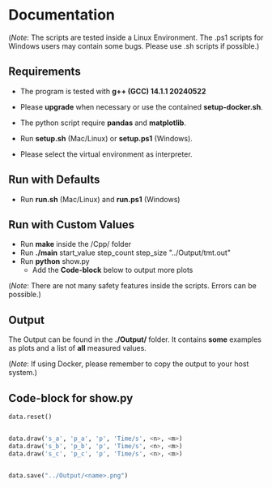 # Documentation

(_Note_: The scripts are tested inside a Linux Environment. The .ps1 scripts for Windows users may contain some bugs. Please use .sh scripts if possible.)

## Requirements

- The program is tested with **g++ (GCC) 14.1.1 20240522**
- Please **upgrade** when necessary or use the contained **setup-docker.sh**.

- The python script require **pandas** and **matplotlib**.
- Run **setup.sh** (Mac/Linux) or **setup.ps1** (Windows).
- Please select the virtual environment as interpreter.

## Run with Defaults

- Run **run.sh** (Mac/Linux) and **run.ps1** (Windows)

## Run with Custom Values

- Run **make** inside the /Cpp/ folder
- Run **./main** start_value step_count step_size "../Output/tmt.out"
- Run **python** show.py
  - Add the **Code-block** below to output more plots

(_Note_: There are not many safety features inside the scripts. Errors can be possible.)

## Output

The Output can be found in the **./Output/** folder.
It contains **some** examples as plots and a list of **all** measured values.

(_Note_: If using Docker, please remember to copy the output to your host system.)

## Code-block for show.py

```python
data.reset()


data.draw('s_a', 'p_a', 'p', 'Time/s', <n>, <m>)
data.draw('s_b', 'p_b', 'p', 'Time/s', <n>, <m>)
data.draw('s_c', 'p_c', 'p', 'Time/s', <n>, <m>)


data.save("../Output/<name>.png")
```
